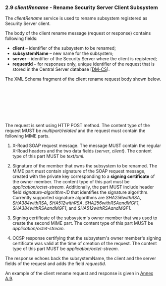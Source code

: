 ### 2.9 *clientRename* - Rename Security Server Client Subsystem

The *clientRename* service is used to rename subsystem registered as Security Server client.

The body of the client rename message (request or response) contains following fields:

* **client** – identifier of the subsystem to be renamed;
* **subsystemName** – new name for the subsystem;
* **server** – identifier of the Security Server where the client is registered;
* **requestId** – for responses only, unique identifier of the request that is stored in the Central Server database \[[DM-CS](#Ref_DM-CS)\].

The XML Schema fragment of the client rename request body shown below.

```xml

    
        
        
        
        
    

```

The request is sent using HTTP POST method. The content type of the request MUST be *multipart/related* and the request must contain the following MIME parts.

1. X-Road SOAP request message. The message MUST contain the regular X-Road headers and the two data fields (*server*, *client*). The content type of this part MUST be *text/xml*.

2. Signature of the member that owns the subsystem to be renamed. The MIME part must contain signature of the SOAP request message, created with the private key corresponding to a **signing certificate** of the owner member. The content type of this part must be *application/octet-stream*. Additionally, the part MUST include header field *signature-algorithm-ID* that identifies the signature algorithm. Currently supported signature algorithms are *SHA256withRSA*, *SHA384withRSA*, *SHA512withRSA*, *SHA256withRSAandMGF1*, *SHA384withRSAandMGF1*, and *SHA512withRSAandMGF1*.

3. Signing certificate of the subsystem's owner member that was used to create the second MIME part. The content type of this part MUST be *application/octet-stream*.

4. OCSP response certifying that the subsystem's owner member's signing certificate was valid at the time of creation of the request. The content type of this part MUST be *application/octet-stream*.

The response echoes back the subsystemName, the client and the server fields of the request and adds the field *requestId*.

An example of the client rename request and response is given in [Annex A.9](#a9-clientrename).